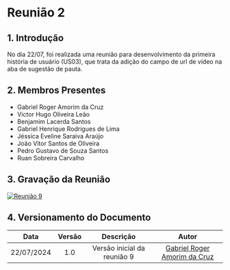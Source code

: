 # Reunião 2

## 1. Introdução
  No dia 22/07, foi realizada uma reunião para desenvolvimento da primeira história de usuário (US03), que trata da adição do campo de url de vídeo na aba de sugestão de pauta. 

## 2. Membros Presentes
  - Gabriel Roger Amorim da Cruz
  - Victor Hugo Oliveira Leão
  - Benjamim Lacerda Santos
  - Gabriel Henrique Rodrigues de Lima
  - Jéssica Eveline Saraiva Araújo
  - João Vitor Santos de Oliveira
  - Pedro Gustavo de Souza Santos
  - Ruan Sobreira Carvalho

## 3. Gravação da Reunião

[![Reunião 9](https://img.youtube.com/vi/8flBJFB-WFY/0.jpg)](https://www.youtube.com/watch?v=8flBJFB-WFY)

## 4. Versionamento do Documento

| Data | Versão | Descrição | Autor |
| :-----: | :-------------: | :---------------: | :-: |
| 22/07/2024 | 1.0 | Versão inicial da reunião 9 | [Gabriel Roger Amorim da Cruz](github.com/GabrielRoger07) |
